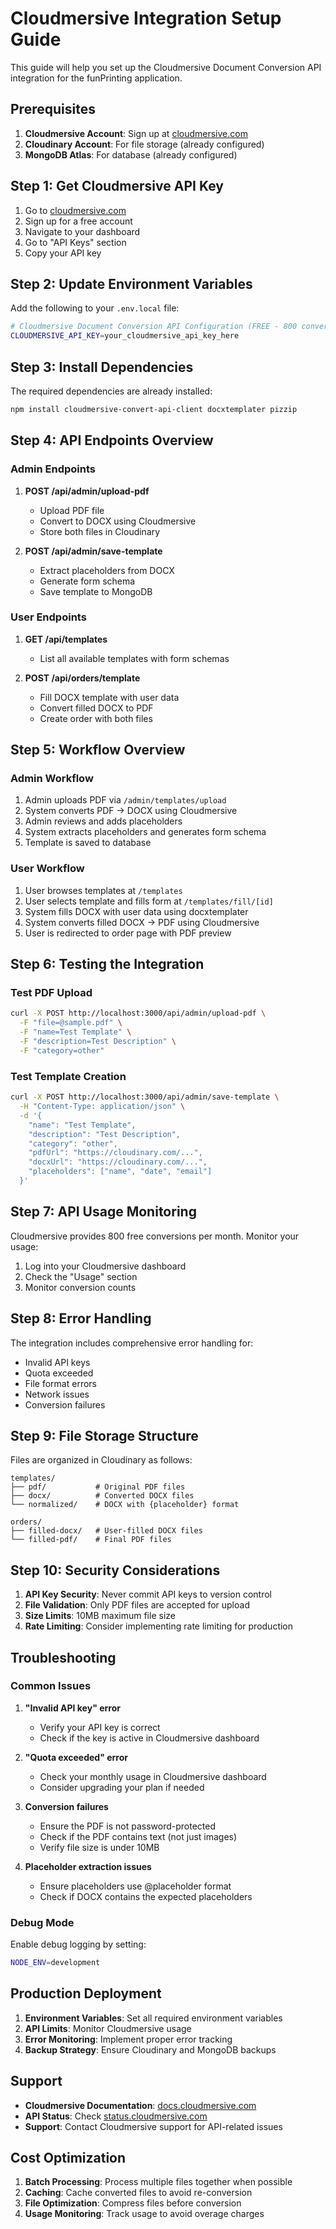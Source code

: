 # Cloudmersive Integration Setup Guide

This guide will help you set up the Cloudmersive Document Conversion API integration for the funPrinting application.

## Prerequisites

1. **Cloudmersive Account**: Sign up at [cloudmersive.com](https://cloudmersive.com/)
2. **Cloudinary Account**: For file storage (already configured)
3. **MongoDB Atlas**: For database (already configured)

## Step 1: Get Cloudmersive API Key

1. Go to [cloudmersive.com](https://cloudmersive.com/)
2. Sign up for a free account
3. Navigate to your dashboard
4. Go to "API Keys" section
5. Copy your API key

## Step 2: Update Environment Variables

Add the following to your `.env.local` file:

```bash
# Cloudmersive Document Conversion API Configuration (FREE - 800 conversions/month)
CLOUDMERSIVE_API_KEY=your_cloudmersive_api_key_here
```

## Step 3: Install Dependencies

The required dependencies are already installed:

```bash
npm install cloudmersive-convert-api-client docxtemplater pizzip
```

## Step 4: API Endpoints Overview

### Admin Endpoints

1. **POST /api/admin/upload-pdf**
   - Upload PDF file
   - Convert to DOCX using Cloudmersive
   - Store both files in Cloudinary

2. **POST /api/admin/save-template**
   - Extract placeholders from DOCX
   - Generate form schema
   - Save template to MongoDB

### User Endpoints

1. **GET /api/templates**
   - List all available templates with form schemas

2. **POST /api/orders/template**
   - Fill DOCX template with user data
   - Convert filled DOCX to PDF
   - Create order with both files

## Step 5: Workflow Overview

### Admin Workflow
1. Admin uploads PDF via `/admin/templates/upload`
2. System converts PDF → DOCX using Cloudmersive
3. Admin reviews and adds placeholders
4. System extracts placeholders and generates form schema
5. Template is saved to database

### User Workflow
1. User browses templates at `/templates`
2. User selects template and fills form at `/templates/fill/[id]`
3. System fills DOCX with user data using docxtemplater
4. System converts filled DOCX → PDF using Cloudmersive
5. User is redirected to order page with PDF preview

## Step 6: Testing the Integration

### Test PDF Upload
```bash
curl -X POST http://localhost:3000/api/admin/upload-pdf \
  -F "file=@sample.pdf" \
  -F "name=Test Template" \
  -F "description=Test Description" \
  -F "category=other"
```

### Test Template Creation
```bash
curl -X POST http://localhost:3000/api/admin/save-template \
  -H "Content-Type: application/json" \
  -d '{
    "name": "Test Template",
    "description": "Test Description",
    "category": "other",
    "pdfUrl": "https://cloudinary.com/...",
    "docxUrl": "https://cloudinary.com/...",
    "placeholders": ["name", "date", "email"]
  }'
```

## Step 7: API Usage Monitoring

Cloudmersive provides 800 free conversions per month. Monitor your usage:

1. Log into your Cloudmersive dashboard
2. Check the "Usage" section
3. Monitor conversion counts

## Step 8: Error Handling

The integration includes comprehensive error handling for:

- Invalid API keys
- Quota exceeded
- File format errors
- Network issues
- Conversion failures

## Step 9: File Storage Structure

Files are organized in Cloudinary as follows:

```
templates/
├── pdf/           # Original PDF files
├── docx/          # Converted DOCX files
└── normalized/    # DOCX with {placeholder} format

orders/
├── filled-docx/   # User-filled DOCX files
└── filled-pdf/    # Final PDF files
```

## Step 10: Security Considerations

1. **API Key Security**: Never commit API keys to version control
2. **File Validation**: Only PDF files are accepted for upload
3. **Size Limits**: 10MB maximum file size
4. **Rate Limiting**: Consider implementing rate limiting for production

## Troubleshooting

### Common Issues

1. **"Invalid API key" error**
   - Verify your API key is correct
   - Check if the key is active in Cloudmersive dashboard

2. **"Quota exceeded" error**
   - Check your monthly usage in Cloudmersive dashboard
   - Consider upgrading your plan if needed

3. **Conversion failures**
   - Ensure the PDF is not password-protected
   - Check if the PDF contains text (not just images)
   - Verify file size is under 10MB

4. **Placeholder extraction issues**
   - Ensure placeholders use @placeholder format
   - Check if DOCX contains the expected placeholders

### Debug Mode

Enable debug logging by setting:
```bash
NODE_ENV=development
```

## Production Deployment

1. **Environment Variables**: Set all required environment variables
2. **API Limits**: Monitor Cloudmersive usage
3. **Error Monitoring**: Implement proper error tracking
4. **Backup Strategy**: Ensure Cloudinary and MongoDB backups

## Support

- **Cloudmersive Documentation**: [docs.cloudmersive.com](https://docs.cloudmersive.com/)
- **API Status**: Check [status.cloudmersive.com](https://status.cloudmersive.com/)
- **Support**: Contact Cloudmersive support for API-related issues

## Cost Optimization

1. **Batch Processing**: Process multiple files together when possible
2. **Caching**: Cache converted files to avoid re-conversion
3. **File Optimization**: Compress files before conversion
4. **Usage Monitoring**: Track usage to avoid overage charges
